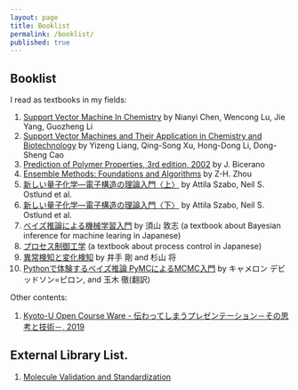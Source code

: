 ```yaml
---
layout: page
title: Booklist
permalink: /booklist/
published: true
---
```


## Booklist

I read as textbooks in my fields:

1. [Support Vector Machine In Chemistry](https://www.amazon.com/Support-Vector-Machine-Chemistry-Nianyi/dp/9812389229) by Nianyi Chen, Wencong Lu, Jie Yang, Guozheng Li
1. [
Support Vector Machines and Their Application in Chemistry and Biotechnology](https://www.crcpress.com/Support-Vector-Machines-and-Their-Application-in-Chemistry-and-Biotechnology/Liang-Xu-Li-Cao/p/book/9781439821275) by Yizeng Liang, Qing-Song Xu, Hong-Dong Li, Dong-Sheng Cao
1. [Prediction of Polymer Properties, 3rd edition, 2002](https://www.crcpress.com/Prediction-of-Polymer-Properties/Bicerano/p/book/9780824708214) by J. Bicerano
1. [Ensemble Methods: Foundations and Algorithms](http://www2.islab.ntua.gr/attachments/article/86/Ensemble%20methods%20-%20Zhou.pdf) by Z-H. Zhou
1. [新しい量子化学―電子構造の理論入門〈上〉](https://www.amazon.co.jp/%E6%96%B0%E3%81%97%E3%81%84%E9%87%8F%E5%AD%90%E5%8C%96%E5%AD%A6%E2%80%95%E9%9B%BB%E5%AD%90%E6%A7%8B%E9%80%A0%E3%81%AE%E7%90%86%E8%AB%96%E5%85%A5%E9%96%80%E3%80%88%E4%B8%8A%E3%80%89-Attila-Szabo/dp/4130621114/ref=pd_lpo_sbs_14_t_0?_encoding=UTF8&psc=1&refRID=ZB4R0X586TSNFXRVFF9Q) by Attila Szabo, Neil S. Ostlund et al.
1. [新しい量子化学―電子構造の理論入門〈下〉](https://www.amazon.co.jp/%E6%96%B0%E3%81%97%E3%81%84%E9%87%8F%E5%AD%90%E5%8C%96%E5%AD%A6%E2%80%95%E9%9B%BB%E5%AD%90%E6%A7%8B%E9%80%A0%E3%81%AE%E7%90%86%E8%AB%96%E5%85%A5%E9%96%80%E3%80%88%E4%B8%8B%E3%80%89-%E3%82%B6%E3%83%9C/dp/4130621122) by Attila Szabo, Neil S. Ostlund et al.
1. [ベイズ推論による機械学習入門](https://www.amazon.co.jp/dp/B07L2V4H59/ref=dp-kindle-redirect?_encoding=UTF8&btkr=1) by 須山 敦志 (a textbook about Bayesian inference for machine learing in Japanese)
1. [プロセス制御工学](https://www.amazon.co.jp/%E3%83%97%E3%83%AD%E3%82%BB%E3%82%B9%E5%88%B6%E5%BE%A1%E5%B7%A5%E5%AD%A6-%E6%A9%8B%E6%9C%AC-%E4%BC%8A%E7%B9%94/dp/4254250312/ref=sr_1_1?__mk_ja_JP=%E3%82%AB%E3%82%BF%E3%82%AB%E3%83%8A&keywords=%E3%83%97%E3%83%AD%E3%82%BB%E3%82%B9%E5%88%B6%E5%BE%A1&qid=1555515558&s=gateway&sr=8-1) (a textbook about process control in Japanese)
1. [異常検知と変化検知](https://www.amazon.co.jp/%E7%95%B0%E5%B8%B8%E6%A4%9C%E7%9F%A5%E3%81%A8%E5%A4%89%E5%8C%96%E6%A4%9C%E7%9F%A5-%E6%A9%9F%E6%A2%B0%E5%AD%A6%E7%BF%92%E3%83%97%E3%83%AD%E3%83%95%E3%82%A7%E3%83%83%E3%82%B7%E3%83%A7%E3%83%8A%E3%83%AB%E3%82%B7%E3%83%AA%E3%83%BC%E3%82%BA-%E4%BA%95%E6%89%8B-%E5%89%9B/dp/4061529080/ref=sr_1_1?__mk_ja_JP=%E3%82%AB%E3%82%BF%E3%82%AB%E3%83%8A&keywords=%E7%95%B0%E5%B8%B8%E6%A4%9C%E7%9F%A5&qid=1556132820&s=books&sr=1-1) by 井手 剛 and 杉山 将
1. [Pythonで体験するベイズ推論 PyMCによるMCMC入門](https://www.amazon.co.jp/Python%E3%81%A7%E4%BD%93%E9%A8%93%E3%81%99%E3%82%8B%E3%83%99%E3%82%A4%E3%82%BA%E6%8E%A8%E8%AB%96-PyMC%E3%81%AB%E3%82%88%E3%82%8BMCMC%E5%85%A5%E9%96%80-%E3%82%AD%E3%83%A3%E3%83%A1%E3%83%AD%E3%83%B3-%E3%83%87%E3%83%93%E3%83%83%E3%83%89%E3%82%BD%E3%83%B3-%E3%83%94%E3%83%AD%E3%83%B3/dp/4627077912) by キャメロン デビッドソン=ピロン, and 玉木 徹(翻訳)

Other contents:

1. [Kyoto-U Open Course Ware - 伝わってしまうプレゼンテーション－その思考と技術－, 2019](https://ocw.kyoto-u.ac.jp/ja/opencourse/246)

## External Library List.

1. [Molecule Validation and Standardization](https://github.com/mcs07/MolVS)
